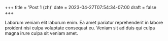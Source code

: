 +++
title = 'Post 1 (zh)'
date = 2023-04-27T07:54:34-07:00
draft = false
+++

Laborum veniam elit laborum enim. Ea amet pariatur reprehenderit in labore proident nisi culpa voluptate consequat eu. Veniam sit ad duis qui culpa magna irure culpa sit veniam amet.
